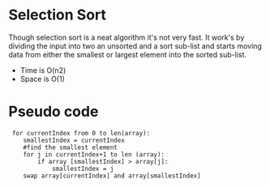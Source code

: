 # Selection Sort 

Though selection sort is a neat algorithm it's not very fast. It work's by dividing the input into two an unsorted and a sort sub-list and starts moving data from either the smallest or largest element into the sorted sub-list.

- Time is O(n2)
- Space is O(1)

# Pseudo code

```
 for currentIndex from 0 to len(array):
    smallestIndex = currentIndex
    #find the smallest element 
    for j in currentIndex+1 to len (array):
        if array [smallestIndex] > array[j]:
            smallestIndex = j
    swap array[currentIndex] and array[smallestIndex]
```
